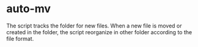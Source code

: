 # auto-mv

The script tracks the folder for new files. When a new file is moved or created in the folder, the script reorganize in other folder according to the file format.
